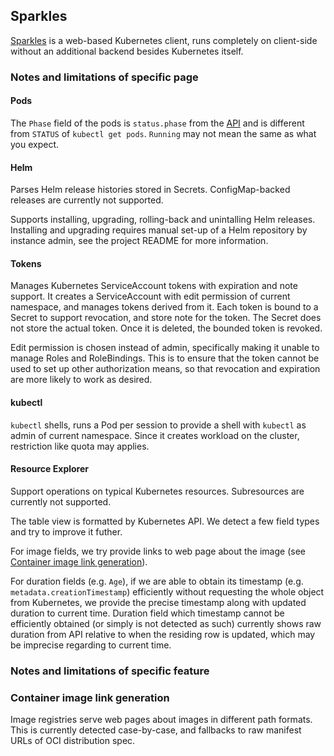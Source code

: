 ## Sparkles

[Sparkles](https://github.com/xdavidwu/sparkles) is a web-based Kubernetes client, runs completely on client-side without an additional backend besides Kubernetes itself.

### Notes and limitations of specific page

#### Pods

The `Phase` field of the pods is `status.phase` from the [API](https://kubernetes.io/docs/reference/generated/kubernetes-api/v1.31/#podstatus-v1-core) and is different from `STATUS` of `kubectl get pods`. `Running` may not mean the same as what you expect.

#### Helm

Parses Helm release histories stored in Secrets. ConfigMap-backed releases are currently not supported.

Supports installing, upgrading, rolling-back and unintalling Helm releases. Installing and upgrading requires manual set-up of a Helm repository by instance admin, see the project README for more information.

#### Tokens

Manages Kubernetes ServiceAccount tokens with expiration and note support. It creates a ServiceAccount with edit permission of current namespace, and manages tokens derived from it. Each token is bound to a Secret to support revocation, and store note for the token. The Secret does not store the actual token. Once it is deleted, the bounded token is revoked.

Edit permission is chosen instead of admin, specifically making it unable to manage Roles and RoleBindings. This is to ensure that the token cannot be used to set up other authorization means, so that revocation and expiration are more likely to work as desired.

#### kubectl

`kubectl` shells, runs a Pod per session to provide a shell with `kubectl` as admin of current namespace. Since it creates workload on the cluster, restriction like quota may applies.

#### Resource Explorer

Support operations on typical Kubernetes resources. Subresources are currently not supported.

The table view is formatted by Kubernetes API. We detect a few field types and try to improve it futher.

For image fields, we try provide links to web page about the image (see [Container image link generation](#container-image-link-generation)).

For duration fields (e.g. `Age`), if we are able to obtain its timestamp (e.g. `metadata.creationTimestamp`) efficiently without requesting the whole object from Kubernetes, we provide the precise timestamp along with updated duration to current time. Duration field which timestamp cannot be efficiently obtained (or simply is not detected as such) currently shows raw duration from API relative to when the residing row is updated, which may be imprecise regarding to current time.

### Notes and limitations of specific feature

### Container image link generation

Image registries serve web pages about images in different path formats. This is currently detected case-by-case, and fallbacks to raw manifest URLs of OCI distribution spec.
